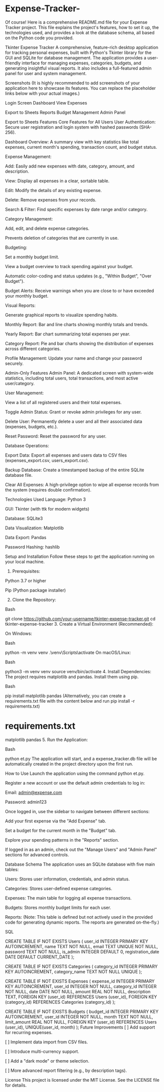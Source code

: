 # Expense-Tracker-

Of course! Here is a comprehensive README.md file for your Expense Tracker project. This file explains the project's features, how to set it up, the technologies used, and provides a look at the database schema, all based on the Python code you provided.

Tkinter Expense Tracker
A comprehensive, feature-rich desktop application for tracking personal expenses, built with Python's Tkinter library for the GUI and SQLite for database management. The application provides a user-friendly interface for managing expenses, categories, budgets, and generating insightful visual reports. It also includes a full-featured admin panel for user and system management.

Screenshots
(It is highly recommended to add screenshots of your application here to showcase its features. You can replace the placeholder links below with your actual images.)

Login Screen	Dashboard	View Expenses

Export to Sheets
Reports	Budget Management	Admin Panel

Export to Sheets
Features
Core Features for All Users
User Authentication: Secure user registration and login system with hashed passwords (SHA-256).

Dashboard Overview: A summary view with key statistics like total expenses, current month's spending, transaction count, and budget status.

Expense Management:

Add: Easily add new expenses with date, category, amount, and description.

View: Display all expenses in a clear, sortable table.

Edit: Modify the details of any existing expense.

Delete: Remove expenses from your records.

Search & Filter: Find specific expenses by date range and/or category.

Category Management:

Add, edit, and delete expense categories.

Prevents deletion of categories that are currently in use.

Budgeting:

Set a monthly budget limit.

View a budget overview to track spending against your budget.

Automatic color-coding and status updates (e.g., "Within Budget", "Over Budget").

Budget Alerts: Receive warnings when you are close to or have exceeded your monthly budget.

Visual Reports:

Generate graphical reports to visualize spending habits.

Monthly Report: Bar and line charts showing monthly totals and trends.

Yearly Report: Bar chart summarizing total expenses per year.

Category Report: Pie and bar charts showing the distribution of expenses across different categories.

Profile Management: Update your name and change your password securely.

Admin-Only Features
Admin Panel: A dedicated screen with system-wide statistics, including total users, total transactions, and most active user/category.

User Management:

View a list of all registered users and their total expenses.

Toggle Admin Status: Grant or revoke admin privileges for any user.

Delete User: Permanently delete a user and all their associated data (expenses, budgets, etc.).

Reset Password: Reset the password for any user.

Database Operations:

Export Data: Export all expenses and users data to CSV files (expenses_export.csv, users_export.csv).

Backup Database: Create a timestamped backup of the entire SQLite database file.

Clear All Expenses: A high-privilege option to wipe all expense records from the system (requires double confirmation).

Technologies Used
Language: Python 3

GUI: Tkinter (with ttk for modern widgets)

Database: SQLite3

Data Visualization: Matplotlib

Data Export: Pandas

Password Hashing: hashlib

Setup and Installation
Follow these steps to get the application running on your local machine.

1. Prerequisites:

Python 3.7 or higher

Pip (Python package installer)

2. Clone the Repository:

Bash

git clone https://github.com/your-username/tkinter-expense-tracker.git
cd tkinter-expense-tracker
3. Create a Virtual Environment (Recommended):

On Windows:

Bash

python -m venv venv
.\venv\Scripts\activate
On macOS/Linux:

Bash

python3 -m venv venv
source venv/bin/activate
4. Install Dependencies:
The project requires matplotlib and pandas. Install them using pip.

Bash

pip install matplotlib pandas
(Alternatively, you can create a requirements.txt file with the content below and run pip install -r requirements.txt)

# requirements.txt
matplotlib
pandas
5. Run the Application:

Bash

python et.py
The application will start, and a expense_tracker.db file will be automatically created in the project directory upon the first run.

How to Use
Launch the application using the command python et.py.

Register a new account or use the default admin credentials to log in:

Email: admin@expense.com

Password: admin123

Once logged in, use the sidebar to navigate between different sections:

Add your first expense via the "Add Expense" tab.

Set a budget for the current month in the "Budget" tab.

Explore your spending patterns in the "Reports" section.

If logged in as an admin, check out the "Manage Users" and "Admin Panel" sections for advanced controls.

Database Schema
The application uses an SQLite database with five main tables:

Users: Stores user information, credentials, and admin status.

Categories: Stores user-defined expense categories.

Expenses: The main table for logging all expense transactions.

Budgets: Stores monthly budget limits for each user.

Reports: (Note: This table is defined but not actively used in the provided code for generating dynamic reports. The reports are generated on-the-fly.)

SQL

CREATE TABLE IF NOT EXISTS Users (
    user_id INTEGER PRIMARY KEY AUTOINCREMENT,
    name TEXT NOT NULL,
    email TEXT UNIQUE NOT NULL,
    password TEXT NOT NULL,
    is_admin INTEGER DEFAULT 0,
    registration_date DATE DEFAULT CURRENT_DATE
);

CREATE TABLE IF NOT EXISTS Categories (
    category_id INTEGER PRIMARY KEY AUTOINCREMENT,
    category_name TEXT NOT NULL UNIQUE
);

CREATE TABLE IF NOT EXISTS Expenses (
    expense_id INTEGER PRIMARY KEY AUTOINCREMENT,
    user_id INTEGER NOT NULL,
    category_id INTEGER NOT NULL,
    date DATE NOT NULL,
    amount REAL NOT NULL,
    description TEXT,
    FOREIGN KEY (user_id) REFERENCES Users (user_id),
    FOREIGN KEY (category_id) REFERENCES Categories (category_id)
);

CREATE TABLE IF NOT EXISTS Budgets (
    budget_id INTEGER PRIMARY KEY AUTOINCREMENT,
    user_id INTEGER NOT NULL,
    month TEXT NOT NULL,
    limit_amount REAL NOT NULL,
    FOREIGN KEY (user_id) REFERENCES Users (user_id),
    UNIQUE(user_id, month)
);
Future Improvements
[ ] Add support for recurring expenses.

[ ] Implement data import from CSV files.

[ ] Introduce multi-currency support.

[ ] Add a "dark mode" or theme selection.

[ ] More advanced report filtering (e.g., by description tags).

License
This project is licensed under the MIT License. See the LICENSE file for details.
